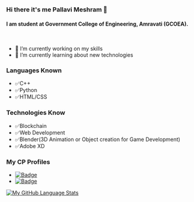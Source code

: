 ### Hi there it's me Pallavi Meshram 👋
#### I am student at Government College of Engineering, Amravati (GCOEA).
<br>

- 🔭 I’m currently working on my skills 
- 🌱 I’m currently learning about new technologies


### Languages Known
- ✅C++
- ✅Python
- ✅HTML/CSS

### Technologies Know
- ✅Blockchain
- ✅Web Development
- ✅Blender(3D Animation or Object creation for Game Development)
- ✅Adobe XD

### My CP Profiles
- [![Badge](https://cp-logo.vercel.app/codeforces/palli)](https://codeforces.com/profile/Palli)
- [![Badge](https://cp-logo.vercel.app/codechef/pauv)](https://www.codechef.com/users/pauv)


[![My GitHub Language Stats](https://github-readme-stats.vercel.app/api/top-langs/?username=PallaviMeshram&langs_count=5&theme=tokyonight)]()

